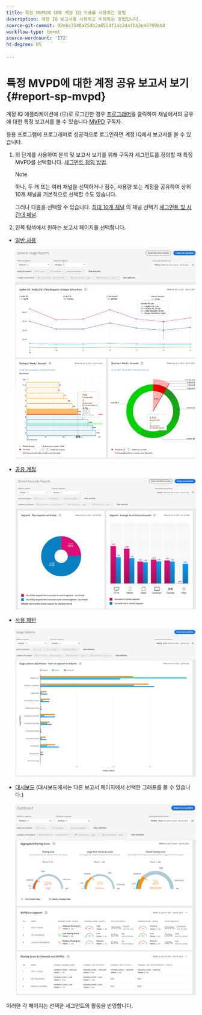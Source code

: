 ```yaml
---
title: 특정 MVPD에 대해 계정 IQ 지표를 사용하는 방법
description: 계정 IQ 보고서를 사용하고 이해하는 방법입니다.
source-git-commit: 02ebc3548a254b2a6554f1ab34afbb3ea5f09bb8
workflow-type: tm+mt
source-wordcount: '172'
ht-degree: 0%

---
```


# 특정 MVPD에 대한 계정 공유 보고서 보기 <!--and programmer--> {#report-sp-mvpd}

계정 IQ 애플리케이션에 (으)로 로그인한 경우 [프로그래머](/help/AccountIQ/product-concepts.md#programmer-def)을 클릭하여 채널에서의 공유에 대한 특정 보고서를 볼 수 있습니다 [MVPD](/help/AccountIQ/product-concepts.md#mvpd-def) 구독자.

응용 프로그램에 프로그래머로 성공적으로 로그인하면 계정 IQ에서 보고서를 볼 수 있습니다.

1. 의 단계를 사용하여 분석 및 보고서 보기를 위해 구독자 세그먼트를 정의할 때 특정 MVPD를 선택합니다. [세그먼트 정의 방법](/help/AccountIQ/howto-select-segment-timeframe.md).


   >[!NOTE]
   >
   >하나, 두 개 또는 여러 채널을 선택하거나 점수, 사용량 또는 계정을 공유하여 상위 10개 채널을 기본적으로 선택할 수도 있습니다.
   >
   >
   >그러나 다음을 선택할 수 있습니다. [최대 10개 채널](/help/AccountIQ/limitations.md) 의 채널 선택기 [세그먼트 및 시간대 패널](/help/AccountIQ/segments-timeframe.md).

1. 왼쪽 탐색에서 원하는 보고서 페이지를 선택합니다.

* [일반 사용](/help/AccountIQ/general-usage-reports.md)

  ![](assets/specific-mvpd-gen-usage.png)
* [공유 계정](/help/AccountIQ/shared-acc-reports.md)

  ![](assets/specific-mvpd-shared-acc.png)
* [사용 패턴](/help/AccountIQ/usage-patterns.md)

  ![](assets/specific-mvpd-usage-pattern.png)

* [대시보드](/help/AccountIQ/dashboard.md) (대시보드에서는 다른 보고서 페이지에서 선택한 그래프를 볼 수 있습니다.)

  ![](assets/specific-mvpd-dashboard.png)

이러한 각 페이지는 선택한 세그먼트의 활동을 반영합니다.

